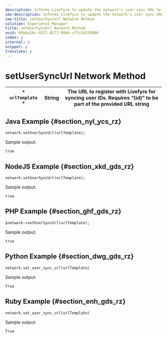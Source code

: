 ```yaml
---
description: Informs Livefyre to update the network’s user sync URL to the one provided. Returns a Boolean.
seo-description: Informs Livefyre to update the network’s user sync URL to the one provided. Returns a Boolean.
seo-title: setUserSyncUrl Network Method
solution: Experience Manager
title: setUserSyncUrl Network Method
uuid: 69a6a26c-4372-4277-99db-cffc5d3f8006
index: y
internal: n
snippet: y
translate: y
---
```


# setUserSyncUrl Network Method


|  * ` urlTemplate` * | String  | The URL to register with Livefyre for syncing user IDs. Requires “{id}” to be part of the provided URL string  |
|---|---|---|


## Java Example {#section_nyl_ycs_rz}


```
network.setUserSyncUrl(urlTemplate); 

```
Sample output:

```
true
```

## NodeJS Example {#section_xkd_gds_rz}


```
network.setUserSyncUrl(urlTemplate); 

```
Sample output:

```
true
```

## PHP Example {#section_ghf_gds_rz}


```
$network->setUserSyncUrl(urlTemplate); 

```
Sample output:

```
true
```

## Python Example {#section_dwg_gds_rz}


```
network.set_user_sync_url(urlTemplate) 

```
Sample output:

```
True
```

## Ruby Example {#section_enh_gds_rz}


```
network.set_user_sync_url(urlTemplate) 

```
Sample output:

```
True
```
